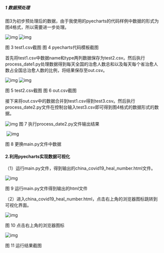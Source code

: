 ##### **1 数据预处理**

图3为初步预处理后的数据，由于我使用的pyecharts的代码样例中数据的形式为图4格式，所以需要进一步处理。

![img](file:///C:\Users\1\AppData\Local\Temp\ksohtml22724\wps1.jpg) ![img](file:///C:\Users\1\AppData\Local\Temp\ksohtml22724\wps2.jpg)

图 3 test1.csv截图              图 4 pyecharts代码模板截图

 

 

首先将test1.csv中数据name和type两列数据保存为test2.csv。然后执行process_date1.py处理数据得到每天全国的治愈人数总和以及每天每个省治愈人数占全国总治愈人数的比例，将结果保存至out.csv。

![img](file:///C:\Users\1\AppData\Local\Temp\ksohtml22724\wps3.jpg)         ![img](file:///C:\Users\1\AppData\Local\Temp\ksohtml22724\wps4.jpg)

图 5 test2.csv截图                  图 6 out.csv截图

 

接下来将out.csv中的数据合并到test1.csv得到test3.csv。然后执行process_date2.py文件在控制台输入test3.csv即可得到图4格式的数据形式的数据。

   ![img](file:///C:\Users\1\AppData\Local\Temp\ksohtml22724\wps5.jpg)				图 7 执行process_date2.py文件输出结果

​     ![img](file:///C:\Users\1\AppData\Local\Temp\ksohtml22724\wps6.jpg)

图 8 更换main.py文件中数据

#### **2.利用pyecharts实现数据可视化**

（1）运行main.py文件，得到输出的china_covid19_heal_number.html文件。

![img](file:///C:\Users\1\AppData\Local\Temp\ksohtml22724\wps7.jpg) 

图 9 运行main.py文件得到输出的html文件

（2）进入china_covid19_heal_number.html，点击右上角的浏览器图标跳转到可视化界面。

![img](file:///C:\Users\1\AppData\Local\Temp\ksohtml22724\wps8.jpg) 

图 10 点击右上角的浏览器图标

![img](file:///C:\Users\1\AppData\Local\Temp\ksohtml22724\wps9.jpg) 

图 11 运行结果截图